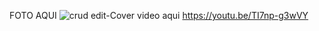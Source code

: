 FOTO AQUI ![crud edit-Cover](https://github.com/user-attachments/assets/738d0ac2-8abd-4d35-8120-0dd2723fe0de)
 video aqui https://youtu.be/TI7np-g3wVY
